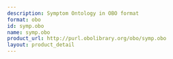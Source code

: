 ```yaml
---
description: Symptom Ontology in OBO format
format: obo
id: symp.obo
name: symp.obo
product_url: http://purl.obolibrary.org/obo/symp.obo
layout: product_detail
---
```

